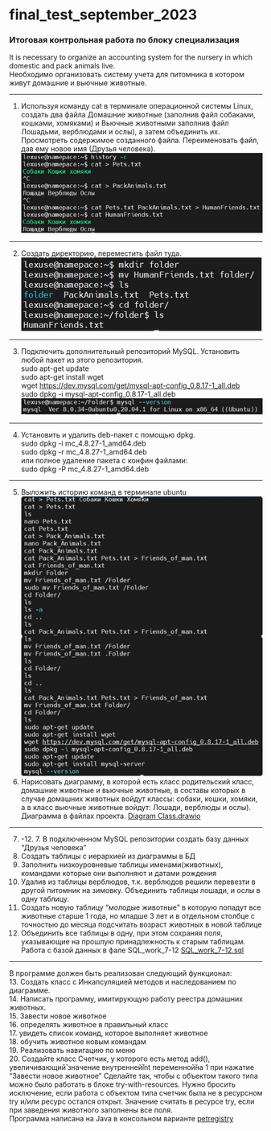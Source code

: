 # final_test_september_2023
### Итоговая контрольная работа по блоку специализация
It is necessary to organize an accounting system for the nursery in which domestic and pack animals live.  
Необходимо организовать систему учета для питомника в котором живут домашние и вьючные животные.
*** 
1. Используя команду cat в терминале операционной системы Linux, создать
   два файла Домашние животные (заполнив файл собаками, кошками,
   хомяками) и Вьючные животными заполнив файл Лошадьми, верблюдами и
   ослы), а затем объединить их. Просмотреть содержимое созданного файла.
   Переименовать файл, дав ему новое имя (Друзья человека).
![task_1.JPG](Screenshot%2Ftask_1.JPG)
***
2. Создать директорию, переместить файл туда.  
![task_2.JPG](Screenshot%2Ftask_2.JPG)  
***
3. Подключить дополнительный репозиторий MySQL. Установить любой пакет из этого репозитория.    
   sudo apt-get update  
   sudo apt-get install wget  
   wget https://dev.mysql.com/get/mysql-apt-config_0.8.17-1_all.deb  
   sudo dpkg -i mysql-apt-config_0.8.17-1_all.deb  
![task_3.JPG](Screenshot%2Ftask_3.JPG)
***
4. Установить и удалить deb-пакет с помощью dpkg.  
   sudo dpkg -i mc_4.8.27-1_amd64.deb  
   sudo dpkg -r mc_4.8.27-1_amd64.deb  
   или полное удаление пакета с конфин файлами:  
   sudo dpkg -P mc_4.8.27-1_amd64.deb  
***
5. Выложить историю команд в терминале ubuntu  
![task_5.JPG](Screenshot%2Ftask_5.JPG)
6. Нарисовать диаграмму, в которой есть класс родительский класс, домашние
   животные и вьючные животные, в составы которых в случае домашних
   животных войдут классы: собаки, кошки, хомяки, а в класс вьючные животные
   войдут: Лошади, верблюды и ослы).
Диаграмма в файлах проекта. [Diagram Class.drawio](Diagram%20Class.drawio)  
***
7. -12. 7. В подключенном MySQL репозитории создать базу данных “Друзья
   человека”
8. Создать таблицы с иерархией из диаграммы в БД
9. Заполнить низкоуровневые таблицы именами(животных), командами
   которые они выполняют и датами рождения
10. Удалив из таблицы верблюдов, т.к. верблюдов решили перевезти в другой
    питомник на зимовку. Объединить таблицы лошади, и ослы в одну таблицу.
11. Создать новую таблицу “молодые животные” в которую попадут все
    животные старше 1 года, но младше 3 лет и в отдельном столбце с точностью
    до месяца подсчитать возраст животных в новой таблице
12. Объединить все таблицы в одну, при этом сохраняя поля, указывающие на
    прошлую принадлежность к старым таблицам.  
Работа с базой данных в фале SQL_work_7-12 [SQL_work_7-12.sql](SQL_work_7-12.sql)  
*** 
В программе должен быть реализован следующий функционал:  
13. Создать класс с Инкапсуляцией методов и наследованием по диаграмме.  
14. Написать программу, имитирующую работу реестра домашних животных.  
15. Завести новое животное  
16. определять животное в правильный класс  
17.  увидеть список команд, которое выполняет животное  
18. обучить животное новым командам  
19. Реализовать навигацию по меню  
20. Создайте класс Счетчик, у которого есть метод add(), увеличивающий̆
    значение внутренней̆int переменной̆на 1 при нажатие “Завести новое
    животное” Сделайте так, чтобы с объектом такого типа можно было работать в
    блоке try-with-resources. Нужно бросить исключение, если работа с объектом
    типа счетчик была не в ресурсном try и/или ресурс остался открыт. Значение
    считать в ресурсе try, если при заведения животного заполнены все поля.  
Программа написана на Java в консольном варианте [petregistry](petregistry)